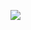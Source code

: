 [![](https://github.com/JacobDomagala/TestAction/wiki/build_status_badge.svg)](https://github.com/JacobDomagala/TestAction/wiki/build_times.png)
